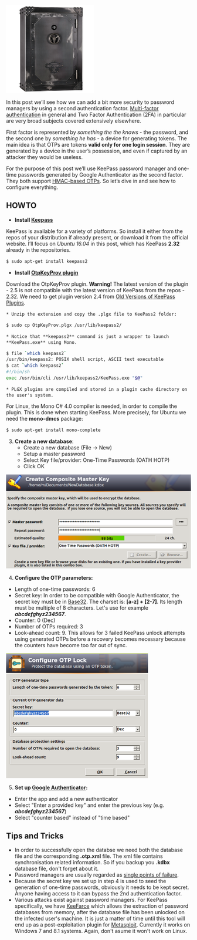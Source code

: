 ![Logo](/assets/images/keepass/vault.png)

In this post we’ll see how we can add a bit more security to password managers by using a second authentication factor. 
[Multi-factor authentication](https://en.wikipedia.org/wiki/Multi-factor_authentication) in general and 
Two Factor Authentication (2FA) in particular are very broad subjects covered extensively elsewhere. 

First factor is represented by *something the the knows* - the password, 
and the second one by *something he has* - a device for generating tokens. 
The main idea is that OTPs are tokens **valid only for one login session**. 
They are generated by a device in the user’s possession, and even if captured by an attacker they would be useless.

For the purpose of this post we’ll use KeePass password manager and 
one-time passwords generated by Google Authenticator as the second factor.  
They both support [HMAC-based OTPs](https://en.wikipedia.org/wiki/HMAC-based_One-time_Password_Algorithm). 
So let’s dive in and see how to configure everything.


## HOWTO
* **Install [Keepass](http://keepass.info/download.html)**

KeePass is available for a variety of platforms. So install it either from the repos of your distribution 
if already present, or download it from the official website. 
I’ll focus on *Ubuntu 16.04* in this post, which has KeePass **2.32** already in the repositories. 
```bash
$ sudo apt-get install keepass2
```

* **Install [OtpKeyProv plugin](http://keepass.info/plugins.html#otpkeyprov)**

Download the OtpKeyProv plugin. **Warning!** The latest version of the plugin - 2.5 is not compatible 
with the latest version of KeePass from the repos - 2.32. 
We need to get plugin version 2.4 from [Old Versions of KeePass Plugins](http://keepass.info/plugins_old.html).

    * Unzip the extension and copy the .plgx file to KeePass2 folder:

```bash
$ sudo cp OtpKeyProv.plgx /usr/lib/keepass2/
```

    * Notice that **keepass2** command is just a wrapper to launch **KeePass.exe** using Mono.

```bash
$ file `which keepass2`
/usr/bin/keepass2: POSIX shell script, ASCII text executable
$ cat `which keepass2`
#!/bin/sh
exec /usr/bin/cli /usr/lib/keepass2/KeePass.exe "$@"
```

    * PLGX plugins are compiled and stored in a plugin cache directory on the user's system. 
For Linux, the Mono C# 4.0 compiler is needed, in order to compile the plugin. 
This is done when starting KeePass. More precisely, for Ubuntu we need the **mono-dmcs** package:

```bash
$ sudo apt-get install mono-complete
```

3. **Create a new database**:
    * Create a new database (File -> New)
    * Setup a master password
    * Select Key file/provider: One-Time Passwords (OATH HOTP)
    * Click OK

![Logo](/assets/images/keepass/kp1.png)

4. **Configure the OTP parameters:**
  * Length of one-time passwords: 6
  * Secret key: In order to be compatible with Google Authenticator, 
  the secret key must be in [Base32](https://en.wikipedia.org/wiki/Base32). The charset is: **[a-z] + [2-7]**. 
  Its length must be multiple of 8 characters. Let's use for example **_abcdefghyz234567_**.
  * Counter: 0 (Dec)
  * Number of OTPs required: 3
  * Look-ahead count: 9. This allows for 3 failed KeePass unlock attempts using generated OTPs 
  before a recovery becomes necessary because the counters have become too far out of sync.

![Logo](/assets/images/keepass/kp2.png)

5. **Set up [Google Authenticator](https://play.google.com/store/apps/details?id=com.google.android.apps.authenticator2&hl=en_GB):**
  * Enter the app and add a new authenticator
  * Select "Enter a provided key" and enter the previous key (e.g. **_abcdefghyz234567_**)
  * Select "counter based" instead of "time based"


## Tips and Tricks
* In order to successfully open the databse we need both the database file and the corresponding **.otp.xml** file.
The xml file contains synchronisation related information. 
So if you backup you **.kdbx** database file, don't forget about it.
* Password managers are usually regarded as [single points of failure](https://en.wikipedia.org/wiki/Single_point_of_failure).
* Because the secret key we set up in step 4 is used to seed the generation of one-time passwords, 
obviously it needs to be kept secret. Anyone having access to it can bypass the 2nd authentication factor.
* Various attacks exist against password managers. For KeePass specifically, we have 
[KeeFarce](https://github.com/denandz/KeeFarce) which allows the extraction of password databases from memory, 
after the database file has been unlocked on the infected user's machine. It is just a matter of time until this tool
will end up as a post-exploitation plugin for 
[Metasploit](https://www.offensive-security.com/metasploit-unleashed/post-module-reference/). 
Currently it works on Windows 7 and 8.1 systems. Again, don't asume it won't work on Linux.



